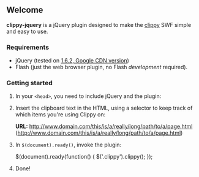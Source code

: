 ## Welcome ##

**clippy-jquery** is a jQuery plugin designed to make the [clippy][1] SWF simple and easy to use.

### Requirements ###

 * jQuery (tested on [1.6.2, Google CDN version][2])
 * Flash (just the web browser plugin, no Flash *development* required).

### Getting started ###

1. In your `<head>`, you need to include jQuery and the plugin:
	
	<!-- use local jQuery if you prefer -->
	<script src="http://ajax.googleapis.com/ajax/libs/jquery/1.6.2/jquery.min.js" type="text/javascript"></script>
	<script src="jquery.clippy.min.js" type="text/javascript"></script>
	
2. Insert the clipboard text in the HTML, using a selector to keep track of which items you're using Clippy on:

	<b>URL:</b> http://www.domain.com/this/is/a/really/long/path/to/a/page.html 
		(<span class="clippy">http://www.domain.com/this/is/a/really/long/path/to/a/page.html</span>)

3. In `$(document).ready()`, invoke the plugin: 

	$(document).ready(function()
	{
		$('.clippy').clippy();
	});
	
4. Done!


  [1]: https://github.com/mojombo/clippy
  [2]: http://ajax.googleapis.com/ajax/libs/jquery/1.6.2/jquery.min.js